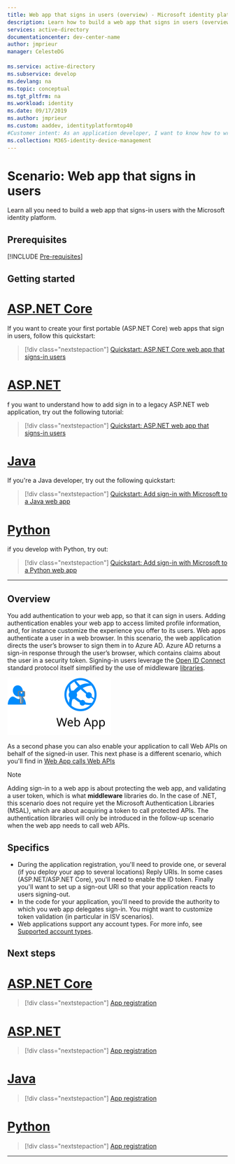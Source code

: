 ```yaml
---
title: Web app that signs in users (overview) - Microsoft identity platform
description: Learn how to build a web app that signs in users (overview)
services: active-directory
documentationcenter: dev-center-name
author: jmprieur
manager: CelesteDG

ms.service: active-directory
ms.subservice: develop
ms.devlang: na
ms.topic: conceptual
ms.tgt_pltfrm: na
ms.workload: identity
ms.date: 09/17/2019
ms.author: jmprieur
ms.custom: aaddev, identityplatformtop40
#Customer intent: As an application developer, I want to know how to write a web app that signs-in users using the Microsoft identity platform for developers.
ms.collection: M365-identity-device-management
---
```


# Scenario: Web app that signs in users

Learn all you need to build a web app that signs-in users with the Microsoft identity platform.

## Prerequisites

[!INCLUDE [Pre-requisites](../../../includes/active-directory-develop-scenarios-prerequisites.md)]

## Getting started

# [ASP.NET Core](#tab/aspnetcore)

If you want to create your first portable (ASP.NET Core) web apps that sign in users, follow this quickstart:

> [!div class="nextstepaction"]
> [Quickstart: ASP.NET Core web app that signs-in users](quickstart-v2-aspnet-core-webapp.md)

# [ASP.NET](#tab/aspnet)

f you want to understand how to add sign in to a legacy ASP.NET web application, try out the following tutorial:

> [!div class="nextstepaction"]
> [Quickstart: ASP.NET web app that signs-in users](quickstart-v2-aspnet-webapp.md)

# [Java](#tab/java)

If you're a Java developer, try out the following quickstart:

> [!div class="nextstepaction"]
> [Quickstart: Add sign-in with Microsoft to a Java web app](quickstart-v2-java-webapp.md)

# [Python](#tab/python)

if you develop with Python, try out:

> [!div class="nextstepaction"]
> [Quickstart: Add sign-in with Microsoft to a Python web app](quickstart-v2-python-webapp.md)

---

## Overview

You add authentication to your web app, so that it can sign in users. Adding authentication enables your web app to access limited profile information, and, for instance customize the experience you offer to its users. Web apps authenticate a user in a web browser. In this scenario, the web application directs the user’s browser to sign them in to Azure AD. Azure AD returns a sign-in response through the user’s browser, which contains claims about the user in a security token. Signing-in users leverage the [Open ID Connect](./v2-protocols-oidc.md) standard protocol itself simplified by the use of middleware [libraries](scenario-web-app-sign-user-app-configuration.md#libraries-used-to-protect-web-apps).

![Web app signs-in users](./media/scenario-webapp/scenario-webapp-signs-in-users.svg)

As a second phase you can also enable your application to call Web APIs on behalf of the signed-in user. This next phase is a different scenario, which you'll find in [Web App calls Web APIs](scenario-web-app-call-api-overview.md)

> [!NOTE]
> Adding sign-in to a web app is about protecting the web app, and validating a user token, which is what  **middleware** libraries do. In the case of .NET, this scenario does not require yet the Microsoft Authentication Libraries (MSAL), which are about acquiring a token to call protected APIs. The authentication libraries will only be introduced in the follow-up scenario when the web app needs to call web APIs.

## Specifics

- During the application registration, you'll need to provide one, or several (if you deploy your app to several locations) Reply URIs. In some cases (ASP.NET/ASP.NET Core), you'll need to enable the ID token. Finally you'll want to set up a sign-out URI so that your application reacts to users signing-out.
- In the code for your application, you'll need to provide the authority to which you web app delegates sign-in. You might want to customize token validation (in particular in ISV scenarios).
- Web applications support any account types. For more info, see [Supported account types](v2-supported-account-types.md).

## Next steps

# [ASP.NET Core](#tab/aspnetcore)

> [!div class="nextstepaction"]
> [App registration](https://docs.microsoft.com/azure/active-directory/develop/scenario-web-app-sign-user-app-registration?tabs=aspnetcore)

# [ASP.NET](#tab/aspnet)

> [!div class="nextstepaction"]
> [App registration](https://docs.microsoft.com/azure/active-directory/develop/scenario-web-app-sign-user-app-registration?tabs=aspnet)

# [Java](#tab/java)

> [!div class="nextstepaction"]
> [App registration](https://docs.microsoft.com/azure/active-directory/develop/scenario-web-app-sign-user-app-registration?tabs=java)

# [Python](#tab/python)

> [!div class="nextstepaction"]
> [App registration](https://docs.microsoft.com/azure/active-directory/develop/scenario-web-app-sign-user-app-registration?tabs=python)

---
